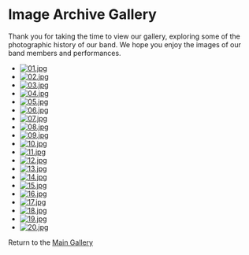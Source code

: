 [//]: # (This file is managed by the update_image_archive_list.yml GitHub Action. Changes will be overwritten.)
# Image Archive Gallery

Thank you for taking the time to view our gallery, exploring some of the photographic history of our band. We hope you enjoy the images of our band members and performances.

- [![01.jpg](https://efpb.org/assets/images/thumbs/01.jpg)](https://efpb.org/assets/images/fulls/01.jpg)
- [![02.jpg](https://efpb.org/assets/images/thumbs/02.jpg)](https://efpb.org/assets/images/fulls/02.jpg)
- [![03.jpg](https://efpb.org/assets/images/thumbs/03.jpg)](https://efpb.org/assets/images/fulls/03.jpg)
- [![04.jpg](https://efpb.org/assets/images/thumbs/04.jpg)](https://efpb.org/assets/images/fulls/04.jpg)
- [![05.jpg](https://efpb.org/assets/images/thumbs/05.jpg)](https://efpb.org/assets/images/fulls/05.jpg)
- [![06.jpg](https://efpb.org/assets/images/thumbs/06.jpg)](https://efpb.org/assets/images/fulls/06.jpg)
- [![07.jpg](https://efpb.org/assets/images/thumbs/07.jpg)](https://efpb.org/assets/images/fulls/07.jpg)
- [![08.jpg](https://efpb.org/assets/images/thumbs/08.jpg)](https://efpb.org/assets/images/fulls/08.jpg)
- [![09.jpg](https://efpb.org/assets/images/thumbs/09.jpg)](https://efpb.org/assets/images/fulls/09.jpg)
- [![10.jpg](https://efpb.org/assets/images/thumbs/10.jpg)](https://efpb.org/assets/images/fulls/10.jpg)
- [![11.jpg](https://efpb.org/assets/images/thumbs/11.jpg)](https://efpb.org/assets/images/fulls/11.jpg)
- [![12.jpg](https://efpb.org/assets/images/thumbs/12.jpg)](https://efpb.org/assets/images/fulls/12.jpg)
- [![13.jpg](https://efpb.org/assets/images/thumbs/13.jpg)](https://efpb.org/assets/images/fulls/13.jpg)
- [![14.jpg](https://efpb.org/assets/images/thumbs/14.jpg)](https://efpb.org/assets/images/fulls/14.jpg)
- [![15.jpg](https://efpb.org/assets/images/thumbs/15.jpg)](https://efpb.org/assets/images/fulls/15.jpg)
- [![16.jpg](https://efpb.org/assets/images/thumbs/16.jpg)](https://efpb.org/assets/images/fulls/16.jpg)
- [![17.jpg](https://efpb.org/assets/images/thumbs/17.jpg)](https://efpb.org/assets/images/fulls/17.jpg)
- [![18.jpg](https://efpb.org/assets/images/thumbs/18.jpg)](https://efpb.org/assets/images/fulls/18.jpg)
- [![19.jpg](https://efpb.org/assets/images/thumbs/19.jpg)](https://efpb.org/assets/images/fulls/19.jpg)
- [![20.jpg](https://efpb.org/assets/images/thumbs/20.jpg)](https://efpb.org/assets/images/fulls/20.jpg)

Return to the [Main Gallery](https://efpb.org)

